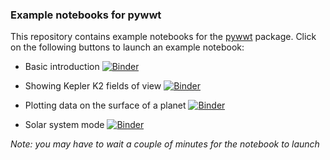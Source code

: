 ### Example notebooks for pywwt

This repository contains example notebooks for the [pywwt](https://pywwt.readthedocs.org) package. Click on the following buttons to launch an example notebook:

* Basic introduction [![Binder](https://mybinder.org/badge.svg)](https://mybinder.org/v2/gh/WorldWideTelescope/pywwt-notebooks/master?filepath=basic.ipynb)

* Showing Kepler K2 fields of view [![Binder](https://mybinder.org/badge.svg)](https://mybinder.org/v2/gh/WorldWideTelescope/pywwt-notebooks/master?filepath=kepler2_fovs.ipynb)

* Plotting data on the surface of a planet [![Binder](https://mybinder.org/badge.svg)](https://mybinder.org/v2/gh/WorldWideTelescope/pywwt-notebooks/master?filepath=planet_layers.ipynb)

* Solar system mode  [![Binder](https://mybinder.org/badge.svg)](https://mybinder.org/v2/gh/WorldWideTelescope/pywwt-notebooks/master?filepath=solar_system_simulation.ipynb)

*Note: you may have to wait a couple of minutes for the notebook to launch*
